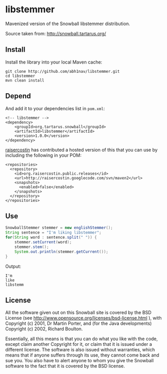 libstemmer
==========

Mavenized version of the Snowball libstemmer distribution.

Source taken from: http://snowball.tartarus.org/

Install
-------

Install the library into your local Maven cache:

```
git clone http://github.com/abh1nav/libstemmer.git
cd libstemmer
mvn clean install
```

Depend
------
  
And add it to your dependencies list in `pom.xml`:
  
```
<!-- libstemmer -->
<dependency>
    <groupId>org.tartarus.snowball</groupId>
    <artifactId>libstemmer</artifactId>
    <version>1.0.0</version>
</dependency>
```

[raisercostin](https://github.com/raisercostin) has contributed a hosted version of this that you can use by including the following in your POM:
```
<repositories>
  <repository>
    <id>org.raisercostin.public.releases</id>
    <url>http://raisercostin.googlecode.com/svn/maven2</url>
    <snapshots>
      <enabled>false</enabled>
    </snapshots>
  </repository>
</repositories>
```

Use
---
  
```java
SnowballStemmer stemmer = new englishStemmer();
String sentence = "I'm liking libstemmer";
for(String word : sentence.split(" ")) {
    stemmer.setCurrent(word);
    stemmer.stem();
    System.out.println(stemmer.getCurrent());
}
```
  
Output:
  
```
I'm
like
libstemm
```
  
License
-------

All the software given out on this Snowball site is covered by the BSD License (see http://www.opensource.org/licenses/bsd-license.html ), with Copyright (c) 2001, Dr Martin Porter, and (for the Java developments) Copyright (c) 2002, Richard Boulton.

Essentially, all this means is that you can do what you like with the code, except claim another Copyright for it, or claim that it is issued under a different license. The software is also issued without warranties, which means that if anyone suffers through its use, they cannot come back and sue you. You also have to alert anyone to whom you give the Snowball software to the fact that it is covered by the BSD license.
